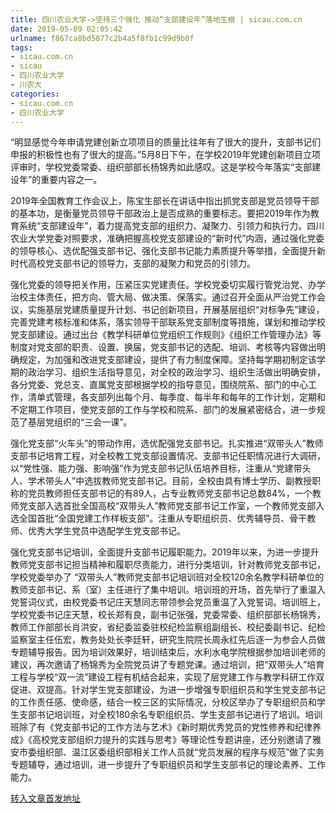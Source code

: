 ```yaml
---
title: 四川农业大学->坚持三个强化 推动“支部建设年”落地生根 | sicau.com.cn
date: 2019-05-09 02:05:42
urlname: f867ca8bd5077c2b4a5f8fb1c99d9b0f
tags: 
- sicau.com.cn
- sicau
- 四川农业大学
- 川农大
categories:
- sicau.com.cn
- 四川农业大学
---
```



“明显感觉今年申请党建创新立项项目的质量比往年有了很大的提升，支部书记们申报的积极性也有了很大的提高。”5月8日下午，在学校2019年党建创新项目立项评审时，学校党委常委、组织部部长杨锦秀如此感叹。这是学校今年落实“支部建设年”的重要内容之一。

2019年全国教育工作会议上，陈宝生部长在讲话中指出抓党支部是党员领导干部的基本功，是衡量党员领导干部政治上是否成熟的重要标志。要把2019年作为教育系统“支部建设年”，着力提高党支部的组织力、凝聚力、引领力和执行力。四川农业大学党委对照要求，准确把握高校党支部建设的“新时代”内涵，通过强化党委的领导核心、选优配强支部书记、强化支部书记能力素质提升等举措，全面提升新时代高校党支部书记的领导力，支部的凝聚力和党员的引领力。

强化党委的领导把关作用，压紧压实党建责任。学校党委切实履行管党治党、办学治校主体责任，把方向、管大局、做决策、保落实。通过召开全面从严治党工作会议，实施基层党建质量提升计划、书记创新项目，开展基层组织“对标争先”建设，完善党建考核标准和体系，落实领导干部联系党支部制度等措施，谋划和推动学校党支部建设。通过出台《教学科研单位党组织工作规则》《组织工作管理办法》等制度对党支部的职责、设置、换届，党支部书记的选配、培训、考核等内容做出明确规定，为加强和改进党支部建设，提供了有力制度保障。坚持每学期初制定该学期的政治学习、组织生活指导意见，对全校的政治学习、组织生活做出明确安排，各分党委、党总支、直属党支部根据学校的指导意见，围绕院系、部门的中心工作，清单式管理，各支部列出每个月、每季度、每半年和每年的工作计划，定期和不定期工作项目，使党支部的工作与学校和院系、部门的发展紧密结合，进一步规范了基层党组织的“三会一课”。

强化党支部“火车头”的带动作用，选优配强党支部书记。扎实推进“双带头人”教师支部书记培育工程，对全校教工党支部设置情况、支部书记任职情况进行大调研，以“党性强、能力强、影响强”作为党支部书记队伍培养目标，注重从“党建带头人、学术带头人”中选拔教师党支部书记。目前，全校由具有博士学历、副教授职称的党员教师担任支部书记的有89人，占专业教师党支部书记总数84%，一个教师党支部入选首批全国高校“双带头人”教师党支部书记工作室，一个教师党支部入选全国首批“全国党建工作样板支部”。注重从专职组织员、优秀辅导员、骨干教师、优秀大学生党员中选配学生党支部书记。

强化党支部书记培训，全面提升支部书记履职能力。2019年以来，为进一步提升教师党支部书记担当精神和履职尽责能力，进行分类培训，针对教师党支部书记，学校党委举办了 “双带头人”教师党支部书记培训班对全校120余名教学科研单位的教师支部书记、系（室）主任进行了集中培训。培训班的开场，首先举行了重温入党誓词仪式，由校党委书记庄天慧同志带领参会党员重温了入党誓词。培训班上，学校党委书记庄天慧，校长郑有良，副书记张强，党委常委、组织部部长杨锦秀，教师工作部部长肖洪安，省纪委监委驻校纪检监察组副组长、校纪委副书记、纪检监察室主任伍宏，教务处处长李廷轩，研究生院院长周永红先后逐一为参会人员做专题辅导报告。因为培训效果好，培训结束后，水利水电学院根据参加培训老师的建议，再次邀请了杨锦秀为全院党员讲了专题党课。通过培训，把“双带头人”培育工程与学校“双一流”建设工程有机结合起来，实现了层党建工作与教学科研工作双促进、双提高。针对学生党支部建设，为进一步增强专职组织员和学生党支部书记的工作责任感、使命感，结合一校三区的实际情况，分校区举办了专职组织员和学生支部书记培训班，对全校180余名专职组织员、学生支部书记进行了培训。培训班除了有《党支部书记的工作方法与艺术》《新时期优秀党员的党性修养和纪律养成》《高校党支部组织力提升的实践与思考》等理论性专题讲座，还分别邀请了雅安市委组织部、温江区委组织部相关工作人员就“党员发展的程序与规范”做了实务专题辅导，通过培训，进一步提升了专职组织员和学生支部书记的理论素养、工作能力。





[转入文章首发地址](https://news.sicau.edu.cn/info/1078/51076.htm)